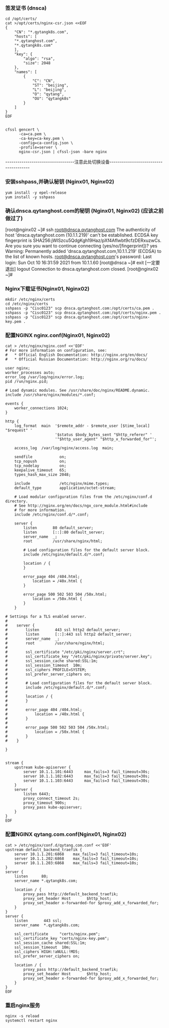 ### 签发证书 (dnsca)
```shell script
cd /opt/certs/
cat >/opt/certs/nginx-csr.json <<EOF
{
    "CN": "*.qytangk8s.com",
    "hosts": [
    "*.qytanghost.com",
    "*.qytangk8s.com"
    ],
    "key": {
        "algo": "rsa",
        "size": 2048
    },
    "names": [
        {
            "C": "CN",
            "ST": "beijing",
            "L": "beijing",
            "O": "qytang",
            "OU": "qytangk8s"
        }
    ]
}
EOF


cfssl gencert \
      -ca=ca.pem \
      -ca-key=ca-key.pem \
      -config=ca-config.json \
      -profile=server \
      nginx-csr.json | cfssl-json -bare nginx

```
----------------------------------注意此处切换设备--------------------------------------

### 安装sshpass,并确认秘钥 (Nginx01, Nginx02)
```shell
yum install -y epel-release
yum install -y sshpass

```

### 确认dnsca.qytanghost.com的秘钥 (Nginx01, Nginx02) (应该之前做过了)
[root@nginx02 ~]# ssh root@dnsca.qytanghost.com
The authenticity of host 'dnsca.qytanghost.com (10.1.1.219)' can't be established.
ECDSA key fingerprint is SHA256:jWlSzcu5QdgKgh19Haz/pXf4AfIwbt9cfzDERxuzwCs.
Are you sure you want to continue connecting (yes/no/[fingerprint])? yes
Warning: Permanently added 'dnsca.qytanghost.com,10.1.1.219' (ECDSA) to the list of known hosts.
root@dnsca.qytanghost.com's password:
Last login: Sun Oct 10 16:31:59 2021 from 10.1.1.60
[root@dnsca ~]# exit [一定要退出]
logout
Connection to dnsca.qytanghost.com closed.
[root@nginx02 ~]#



### Nginx下载证书(Nginx01, Nginx02)
```shell
mkdir /etc/nginx/certs
cd /etc/nginx/certs
sshpass -p "Cisc0123" scp dnsca.qytanghost.com:/opt/certs/ca.pem .
sshpass -p "Cisc0123" scp dnsca.qytanghost.com:/opt/certs/nginx.pem .
sshpass -p "Cisc0123" scp dnsca.qytanghost.com:/opt/certs/nginx-key.pem .

```

### 配置NGINX nginx.conf(Nginx01, Nginx02)
```shell script
cat > /etc/nginx/nginx.conf <<'EOF'
# For more information on configuration, see:
#   * Official English Documentation: http://nginx.org/en/docs/
#   * Official Russian Documentation: http://nginx.org/ru/docs/

user nginx;
worker_processes auto;
error_log /var/log/nginx/error.log;
pid /run/nginx.pid;

# Load dynamic modules. See /usr/share/doc/nginx/README.dynamic.
include /usr/share/nginx/modules/*.conf;

events {
    worker_connections 1024;
}

http {
    log_format  main  '$remote_addr - $remote_user [$time_local] "$request" '
                      '$status $body_bytes_sent "$http_referer" '
                      '"$http_user_agent" "$http_x_forwarded_for"';

    access_log  /var/log/nginx/access.log  main;

    sendfile            on;
    tcp_nopush          on;
    tcp_nodelay         on;
    keepalive_timeout   65;
    types_hash_max_size 2048;

    include             /etc/nginx/mime.types;
    default_type        application/octet-stream;

    # Load modular configuration files from the /etc/nginx/conf.d directory.
    # See http://nginx.org/en/docs/ngx_core_module.html#include
    # for more information.
    include /etc/nginx/conf.d/*.conf;

    server {
        listen       80 default_server;
        listen       [::]:80 default_server;
        server_name  _;
        root         /usr/share/nginx/html;

        # Load configuration files for the default server block.
        include /etc/nginx/default.d/*.conf;

        location / {
        }

        error_page 404 /404.html;
            location = /40x.html {
        }

        error_page 500 502 503 504 /50x.html;
            location = /50x.html {
        }
    }

# Settings for a TLS enabled server.
#
#    server {
#        listen       443 ssl http2 default_server;
#        listen       [::]:443 ssl http2 default_server;
#        server_name  _;
#        root         /usr/share/nginx/html;
#
#        ssl_certificate "/etc/pki/nginx/server.crt";
#        ssl_certificate_key "/etc/pki/nginx/private/server.key";
#        ssl_session_cache shared:SSL:1m;
#        ssl_session_timeout  10m;
#        ssl_ciphers PROFILE=SYSTEM;
#        ssl_prefer_server_ciphers on;
#
#        # Load configuration files for the default server block.
#        include /etc/nginx/default.d/*.conf;
#
#        location / {
#        }
#
#        error_page 404 /404.html;
#            location = /40x.html {
#        }
#
#        error_page 500 502 503 504 /50x.html;
#            location = /50x.html {
#        }
#    }

}


stream {
    upstream kube-apiserver {
        server 10.1.1.101:6443     max_fails=3 fail_timeout=30s;
        server 10.1.1.102:6443     max_fails=3 fail_timeout=30s;
        server 10.1.1.103:6443     max_fails=3 fail_timeout=30s;
    }
    server {
        listen 6443;
        proxy_connect_timeout 2s;
        proxy_timeout 900s;
        proxy_pass kube-apiserver;
    }
}
EOF

```

### 配置NGINX qytang.com.conf(Nginx01, Nginx02)
```shell script
cat > /etc/nginx/conf.d/qytang.com.conf <<'EOF'
upstream default_backend_traefik {
    server 10.1.1.201:6868    max_fails=3 fail_timeout=10s;
    server 10.1.1.202:6868    max_fails=3 fail_timeout=10s;
    server 10.1.1.203:6868    max_fails=3 fail_timeout=10s;
}
server {
    listen      80;
    server_name *.qytangk8s.com;

    location / {
        proxy_pass http://default_backend_traefik;
        proxy_set_header Host       $http_host;
        proxy_set_header x-forwarded-for $proxy_add_x_forwarded_for;
    }
}
server {
    listen       443 ssl;
    server_name  *.qytangk8s.com;

    ssl_certificate     "certs/nginx.pem";
    ssl_certificate_key "certs/nginx-key.pem";
    ssl_session_cache shared:SSL:1m;
    ssl_session_timeout  10m;
    ssl_ciphers HIGH:!aNULL:!MD5;
    ssl_prefer_server_ciphers on;

    location / {
        proxy_pass http://default_backend_traefik;
        proxy_set_header Host       $http_host;
        proxy_set_header x-forwarded-for $proxy_add_x_forwarded_for;
    }
}
EOF

```

### 重启nginx服务
```shell
nginx -s reload
systemctl restart nginx

```